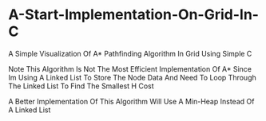 # A-Start-Implementation-On-Grid-In-C
A Simple Visualization Of A* Pathfinding Algorithm In Grid Using Simple C

Note This Algorithm Is Not The Most Efficient Implementation Of A* Since Im Using A Linked List To Store The Node Data And Need To Loop Through The Linked List To Find The Smallest H Cost

A Better Implementation Of This Algorithm Will Use A Min-Heap Instead Of A Linked List 

